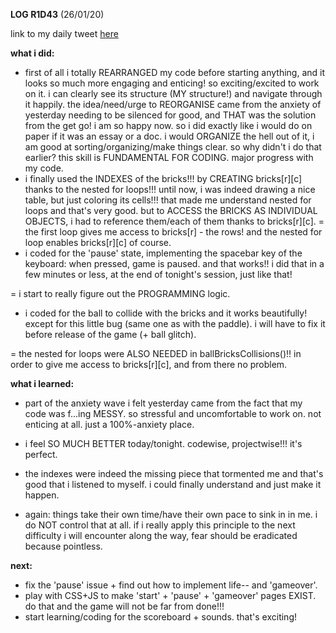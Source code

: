 **LOG R1D43** (26/01/20)

link to my daily tweet [here](https://twitter.com/Nightcoder2/status/1221313648020410368)

**what i did:**

- first of all i totally REARRANGED my code before starting anything, and it looks so much more engaging and enticing! so exciting/excited to work on it. i can clearly see its structure (MY structure!) and navigate through it happily.
the idea/need/urge to REORGANISE came from the anxiety of yesterday needing to be silenced for good, and THAT was the solution from the get go! i am so happy now.
so i did exactly like i would do on paper if it was an essay or a doc. i would ORGANIZE the hell out of it, i am good at sorting/organizing/make things clear.
so why didn't i do that earlier? this skill is FUNDAMENTAL FOR CODING. major progress with my code.
- i finally used the INDEXES of the bricks!!! by CREATING bricks[r][c] thanks to the nested for loops!!! until now, i was indeed drawing a nice table, but just coloring its cells!!! that made me understand nested for loops and that's very good. but to ACCESS the BRICKS AS INDIVIDUAL OBJECTS, i had to reference them/each of them thanks to bricks[r][c].
= the first loop gives me access to bricks[r] - the rows! and the nested for loop enables bricks[r][c] of course.
- i coded for the 'pause' state, implementing the spacebar key of the keyboard: when pressed, game is paused. and that works!! i did that in a few minutes or less, at the end of tonight's session, just like that!

= i start to really figure out the PROGRAMMING logic.
- i coded for the ball to collide with the bricks and it works beautifully! except for this little bug (same one as with the paddle). i will have to fix it before release of the game (+ ball glitch).

= the nested for loops were ALSO NEEDED in ballBricksCollisions()!! in order to give me access to bricks[r][c], and from there no problem.

**what i learned:**

- part of the anxiety wave i felt yesterday came from the fact that my code was f...ing MESSY. so stressful and uncomfortable to work on. not enticing at all. just a 100%-anxiety place.
- i feel SO MUCH BETTER today/tonight. codewise, projectwise!!! it's perfect.
- the indexes were indeed the missing piece that tormented me and that's good that i listened to myself. i could finally understand and just make it happen.

- again: things take their own time/have their own pace to sink in in me. i do NOT control that at all. if i really apply this principle to the next difficulty i will encounter along the way, fear should be eradicated because pointless.

**next:**

- fix the 'pause' issue + find out how to implement life-- and 'gameover'.
- play with CSS+JS to make 'start' + 'pause' + 'gameover' pages EXIST. do that and the game will not be far from done!!!
- start learning/coding for the scoreboard + sounds. that's exciting!
